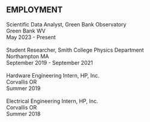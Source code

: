 ## EMPLOYMENT
Scientific Data Analyst, Green Bank Observatory\
Green Bank WV\
May 2023 - Present\
\
Student Researcher, Smith College Physics Department\
Northampton MA\
September 2019 - September 2021\
\
Hardware Engineering Intern, HP, Inc.\
Corvallis OR\
Summer 2019\
\
Electrical Engineering Intern, HP, Inc.\
Corvallis OR\
Summer 2018

